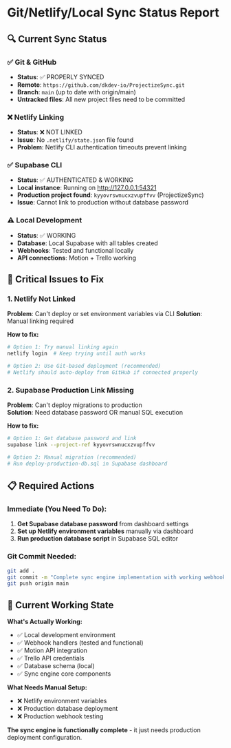 # Git/Netlify/Local Sync Status Report

## 🔍 **Current Sync Status**

### ✅ **Git & GitHub**
- **Status**: ✅ PROPERLY SYNCED
- **Remote**: `https://github.com/dkdev-io/ProjectizeSync.git` 
- **Branch**: `main` (up to date with origin/main)
- **Untracked files**: All new project files need to be committed

### ❌ **Netlify Linking**
- **Status**: ❌ NOT LINKED
- **Issue**: No `.netlify/state.json` file found
- **Problem**: Netlify CLI authentication timeouts prevent linking

### ✅ **Supabase CLI**  
- **Status**: ✅ AUTHENTICATED & WORKING
- **Local instance**: Running on http://127.0.0.1:54321
- **Production project found**: `kyyovrswnucxzvupffvv` (ProjectizeSync)
- **Issue**: Cannot link to production without database password

### ⚠️ **Local Development**
- **Status**: ✅ WORKING
- **Database**: Local Supabase with all tables created
- **Webhooks**: Tested and functional locally
- **API connections**: Motion + Trello working

## 🚨 **Critical Issues to Fix**

### **1. Netlify Not Linked**
**Problem**: Can't deploy or set environment variables via CLI
**Solution**: Manual linking required

**How to fix:**
```bash
# Option 1: Try manual linking again
netlify login  # Keep trying until auth works

# Option 2: Use Git-based deployment (recommended)
# Netlify should auto-deploy from GitHub if connected properly
```

### **2. Supabase Production Link Missing**
**Problem**: Can't deploy migrations to production  
**Solution**: Need database password OR manual SQL execution

**How to fix:**
```bash
# Option 1: Get database password and link
supabase link --project-ref kyyovrswnucxzvupffvv

# Option 2: Manual migration (recommended)
# Run deploy-production-db.sql in Supabase dashboard
```

## 📋 **Required Actions**

### **Immediate (You Need To Do):**
1. **Get Supabase database password** from dashboard settings
2. **Set up Netlify environment variables** manually via dashboard
3. **Run production database script** in Supabase SQL editor

### **Git Commit Needed:**
```bash
git add .
git commit -m "Complete sync engine implementation with working webhooks"
git push origin main
```

## 🎯 **Current Working State**

**What's Actually Working:**
- ✅ Local development environment
- ✅ Webhook handlers (tested and functional)
- ✅ Motion API integration
- ✅ Trello API credentials
- ✅ Database schema (local)
- ✅ Sync engine core components

**What Needs Manual Setup:**
- ❌ Netlify environment variables
- ❌ Production database deployment  
- ❌ Production webhook testing

**The sync engine is functionally complete** - it just needs production deployment configuration.